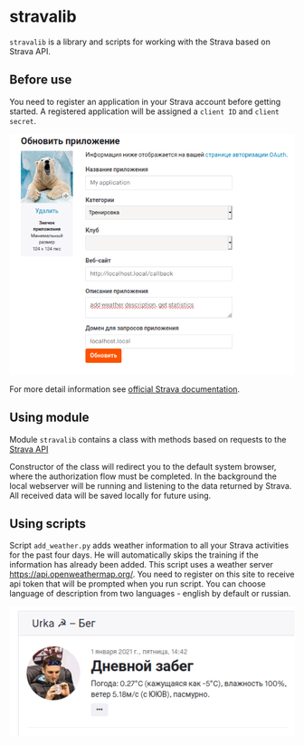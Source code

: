 # stravalib 

`stravalib` is a library and scripts for working with the Strava based on Strava API.

## Before use

You need to register an application in your Strava account before getting started. 
A registered application will be assigned a `client ID` and `client secret`. 

![Strava application](pics/pic1.png)


For more detail information see [official Strava documentation](https://developers.strava.com/docs/getting-started/).

## Using module

Module `stravalib` contains a class with methods based on requests 
to the [Strava API](https://developers.strava.com/docs/reference/)

Constructor of the class will redirect you to the default system browser, where the authorization flow must be completed. 
In the background the local webserver will be running and listening to the data returned by Strava. All received data 
will be saved locally for future using.

## Using scripts

Script `add_weather.py` adds weather information to all your Strava activities for the past four days. 
He will automatically skips the training if the information has already been added. 
This script uses a weather server https://api.openweathermap.org/. You need to register on this site to receive api 
token that will be prompted when you run script.
You can choose language of description from two languages - english by default or russian.

![Weather description in activities](pics/pic2.png)
